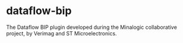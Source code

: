 dataflow-bip
============

The Dataflow BIP plugin developed during the Minalogic collaborative project, by Verimag and ST Microelectronics.
